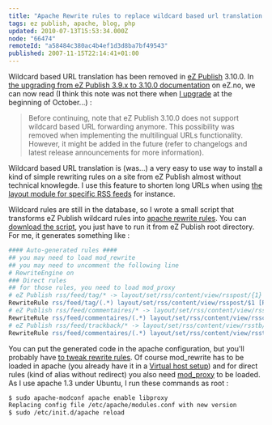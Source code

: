 ```yaml
---
title: "Apache Rewrite rules to replace wildcard based url translation in eZ Publish 3.10.0"
tags: ez publish, apache, blog, php
updated: 2010-07-13T15:53:34.000Z
node: "66474"
remoteId: "a58484c380ac4b4ef1d3d8ba7bf49543"
published: 2007-11-15T22:14:41+01:00
---
```


Wildcard based URL translation has been removed in [eZ Publish](/tag/ez-publish)
3.10.0. In [the upgrading from eZ Publish 3.9.x to 3.10.0
documentation](http://ez.no/doc/ez_publish/upgrading/upgrading_to_3_10/from_3_9_x_to_3_10_0)
on eZ.no, we can now read (I think this note was not there when [I
upgrade](/post/upgrading-a-large-site-from-ez-publish-3-9-2-to-ez-publish-3-10)
at the beginning of October...) :

<blockquote>
Before continuing, note that eZ Publish 3.10.0 does not support
wildcard based URL forwarding anymore. This possibility was removed when
implementing the multilingual URLs functionality. However, it might be added in
the future (refer to changelogs and latest release announcements for more
information).
</blockquote>


Wildcard based URL translation is (was...) a very easy to use way to install a
kind of simple rewriting rules on a site from eZ Publish almost without
technical knowlegde. I use this feature to shorten long URLs when using [the
layout module for specific RSS
feeds](/post/des-fils-rss-sur-mesure-dans-ez-publish) for instance.


Wildcard rules are still in the database, so I wrote a small script that
transforms eZ Publish wildcard rules into [apache rewrite
rules](http://httpd.apache.org/docs/1.3/mod/mod_rewrite.html). You can [download
the script](/files/wildcard_apache_rules.php.txt), you just have to run it from
eZ Publish root directory. For me, it generates something like :

``` apache
#### Auto-generated rules ####
## you may need to load mod_rewrite
## you may need to uncomment the following line
# RewriteEngine on
### Direct rules
## for those rules, you need to load mod_proxy
# eZ Publish rss/feed/tag/* -> layout/set/rss/content/view/rsspost/{1}
RewriteRule rss/feed/tag/(.*) layout/set/rss/content/view/rsspost/$1 [P,L]
# eZ Publish rss/feed/commentaires/* -> layout/set/rss/content/view/rssco/{1}
RewriteRule rss/feed/commentaires/(.*) layout/set/rss/content/view/rssco/$1 [P,L]
# eZ Publish rss/feed/trackback/* -> layout/set/rss/content/view/rsstb/{1}
RewriteRule rss/feed/commentaires/(.*) layout/set/rss/content/view/rsstb/$1 [P,L]
```


You can put the generated code in the apache configuration, but you'll probably
have [to tweak rewrite
rules](/post/citations-a-propos-du-module-apache-mod-rewrite). Of course
mod_rewrite has to be loaded in apache (you already have it in a [Virtual host
setup](http://ez.no/doc/ez_publish/technical_manual/3_10/installation/virtual_host_setup))
and for direct rules (kind of alias without redirect) you also need
[mod_proxy](http://httpd.apache.org/docs/1.3/mod/mod_proxy.html) to be loaded.
As I use apache 1.3 under Ubuntu, I run these commands as root :

``` bash
$ sudo apache-modconf apache enable libproxy
Replacing config file /etc/apache/modules.conf with new version
$ sudo /etc/init.d/apache reload
```
